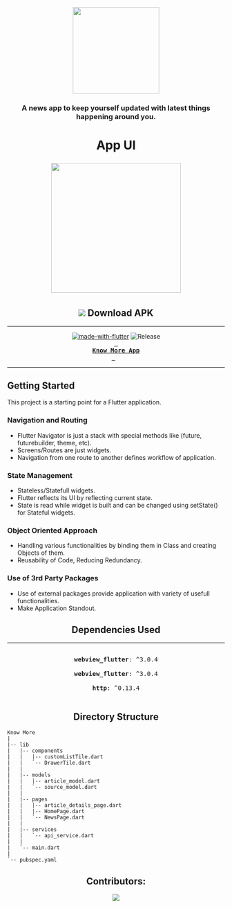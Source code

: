 <div align = center>
  
  <img src='https://cdn.discordapp.com/attachments/787712939133108275/998339081593421994/splash_logo_1.png' width='200'>
  

### A news app to keep yourself updated with latest things happening around you.
  


# App UI

<p align="center">
  <img src="https://github.com/AjCodez/flutter_news_app/blob/master/Screenshots/know%20more.gif" width="300px" style="border-width:5px;border-style:solid;border-color:white;"/>
</p>
  
  ## ![][android] Download APK
  
  ---
  
  [![made-with-flutter](https://img.shields.io/badge/Made%20with-Flutter-1f425f.svg)](https://flutter.dev/) ![Release](https://img.shields.io/github/v/release/Kashish0401/flutter_news_app)
  <br>
**[<kbd> <br> **Know More App** <br> </kbd>][universal-release]** &nbsp;&nbsp;
  
  ---


</div>

## Getting Started

This project is a starting point for a Flutter application.



### Navigation and Routing

- Flutter Navigator is just a stack with special methods like (future, futurebuilder, theme, etc).
- Screens/Routes are just widgets.
- Navigation from one route to another defines workflow of application.

### State Management

- Stateless/Statefull widgets.
- Flutter reflects its UI by reflecting current state.
- State is read while widget is built and can be changed using setState() for Stateful widgets.

### Object Oriented Approach

- Handling various functionalities by binding them in Class and creating Objects of them.
- Reusability of Code, Reducing Redundancy.

### Use of 3rd Party Packages

- Use of external packages provide application with variety of usefull functionalities.
- Make Application Standout.

<div align=center>

## Dependencies Used

---

<kbd> <br> **webview_flutter**: ^3.0.4 <br> </kbd>
<kbd> <br> **webview_flutter**: ^3.0.4 <br> </kbd>
<kbd> <br> **http**: ^0.13.4 <br> </kbd>

## Directory Structure

</div>

```
Know More
|
|-- lib
|   |-- components
|   |   |-- customListTile.dart
|   |   `-- DrawerTile.dart
|   |
|   |-- models
|   |   |-- article_model.dart
|   |   `-- source_model.dart
|   |
|   |-- pages
|   |   |-- article_details_page.dart
|   |   |-- HomePage.dart
|   |   `-- NewsPage.dart
|   |
|   |-- services
|   |   `-- api_service.dart
|   |
|   `-- main.dart
|
`-- pubspec.yaml
```

<div align = center>

## Contributors:

<a href="https://github.com/AjCodez/flutter_news_app/graphs/contributors" target="blank"> <img src="https://contrib.rocks/image?repo=AjCodez/flutter_news_app&max=500" /></a>

</div>

<!------------------------------------{ apk }----------------------------------->

[universal-release]: https://github.com/harsh-sharma-z/flutter_news_app/blob/master/releases/download/v0.1.0/app-release.apk

[android]: https://telegra.ph/file/f2f70a74d2d92c3c7f688.png
